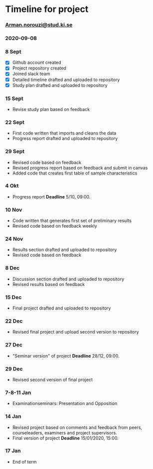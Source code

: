# Timeline for project
### Arman.norouzi@stud.ki.se
### 2020-09-08

### 8 Sept
- [x] Github account created                                     
- [x] Project repository created  
- [x] Joined slack team  
- [x] Detailed timeline drafted and uploaded to repository  
- [x] Study plan drafted and uploaded to repository  

### 15 Sept
- Revise study plan based on feedback 

### 22 Sept
- First code written that imports and cleans the data  
- Progress report drafted and uploaded to repository

### 29 Sept
- Revised code based on feedback
- Revised progress report based on feedback and submit in canvas
- Added code that creates first table of sample characteristics

### 4 Okt
- Progress report **Deadline** 5/10, 09:00.

### 10 Nov
- Code written that generates first set of preliminary results
- Revised code based on feedback weekly

### 24 Nov
- Results section drafted and uploaded to repository
- Revised code based on feedback

### 8 Dec		
- Discussion section drafted and uploaded to repository
- Revised results based on feedback

### 15 Dec
- Final project drafted and uploaded to repository

### 22 Dec
- Revised final project and upload second version to repository

### 27 Dec
- "Seminar version" of project **Deadline** 28/12, 09:00.

### 29 Dec
- Revised second version of final project

### 7-8-11 Jan
- Examinationseminars: Presentation and Opposition

### 14 Jan
- Revised project based on comments and feedback from peers, courseleaders, examiners and project supervisors.
- Final version of project **Deadline** 15/01/2020, 15:00.

### 17 Jan
- End of term

